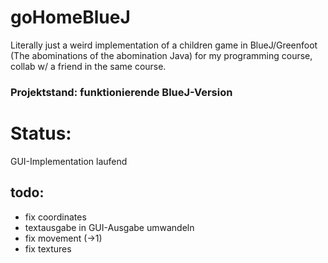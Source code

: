# goHomeBlueJ

Literally just a weird implementation of a children game in BlueJ/Greenfoot (The abominations of the abomination Java) for my programming course, collab w/ a friend in the same course.
### Projektstand: funktionierende BlueJ-Version


# Status:
GUI-Implementation laufend

## todo:
- fix coordinates
- textausgabe in GUI-Ausgabe umwandeln
- fix movement (->1)
- fix textures
